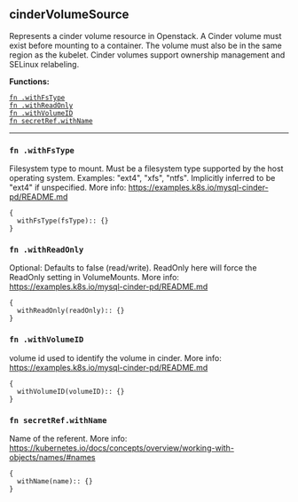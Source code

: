 
## cinderVolumeSource
Represents a cinder volume resource in Openstack. A Cinder volume must exist before mounting to a container. The volume must also be in the same region as the kubelet. Cinder volumes support ownership management and SELinux relabeling.

**Functions:**

[`fn .withFsType`](#fn-withfstype)  
[`fn .withReadOnly`](#fn-withreadonly)  
[`fn .withVolumeID`](#fn-withvolumeid)  
[`fn secretRef.withName`](#fn-secretrefwithname)  

---


### `fn .withFsType`
Filesystem type to mount. Must be a filesystem type supported by the host operating system. Examples: "ext4", "xfs", "ntfs". Implicitly inferred to be "ext4" if unspecified. More info: https://examples.k8s.io/mysql-cinder-pd/README.md
```jsonnet
{
  withFsType(fsType):: {}
}
```

### `fn .withReadOnly`
Optional: Defaults to false (read/write). ReadOnly here will force the ReadOnly setting in VolumeMounts. More info: https://examples.k8s.io/mysql-cinder-pd/README.md
```jsonnet
{
  withReadOnly(readOnly):: {}
}
```

### `fn .withVolumeID`
volume id used to identify the volume in cinder. More info: https://examples.k8s.io/mysql-cinder-pd/README.md
```jsonnet
{
  withVolumeID(volumeID):: {}
}
```

### `fn secretRef.withName`
Name of the referent. More info: https://kubernetes.io/docs/concepts/overview/working-with-objects/names/#names
```jsonnet
{
  withName(name):: {}
}
```

